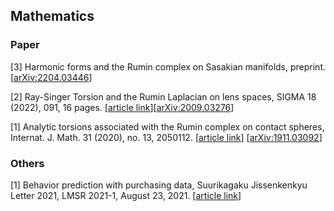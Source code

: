 ## Mathematics

### Paper

[3] Harmonic forms and the Rumin complex on Sasakian manifolds, preprint.
[[arXiv:2204.03446](https://arxiv.org/abs/2204.03446)]

[2] Ray-Singer Torsion and the Rumin Laplacian on lens spaces, 
SIGMA 18 (2022), 091, 16 pages.
[[article link](https://doi.org/10.3842/SIGMA.2022.091)][[arXiv:2009.03276](https://arxiv.org/abs/2009.03276)]

[1] Analytic torsions associated with the Rumin complex on contact spheres, Internat. J. Math. 31 (2020), no. 13, 2050112.
[[article link](https://www.worldscientific.com/doi/10.1142/S0129167X20501128)]
[[arXiv:1911.03092](https://arxiv.org/abs/1911.03092)]

### Others

[1] Behavior prediction with purchasing data, Suurikagaku Jissenkenkyu Letter 2021, LMSR 2021-1, August 23, 2021.
[[article link](https://www.ms.u-tokyo.ac.jp/lmsr/pdf/2021-1.pdf)]
